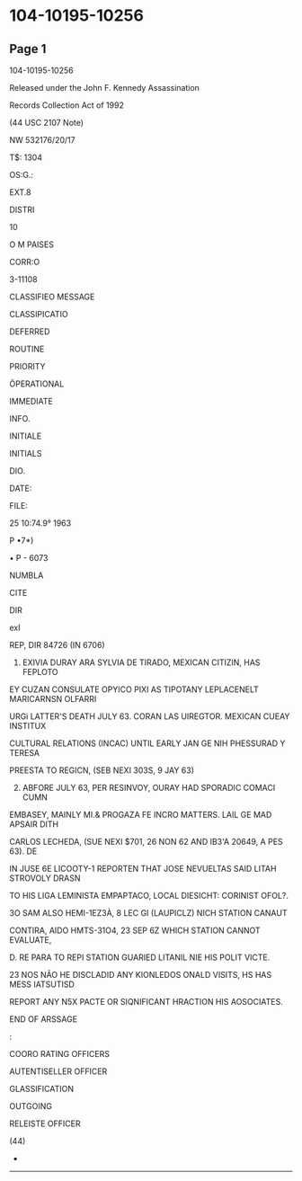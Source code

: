 # 104-10195-10256

## Page 1

104-10195-10256

Released under the John F. Kennedy Assassination

Records Collection Act of 1992

(44 USC 2107 Note)

NW 532176/20/17

T$: 1304

OS:G.:

EXT.8

DISTRI

10

O M PAISES

CORR:O

3-11108

CLASSIFIEO MESSAGE

CLASSIPICATIO

DEFERRED

ROUTINE

PRIORITY

ÖPERATIONAL

IMMEDIATE

INFO.

INITIALE

INITIALS

DIO.

DATE:

FILE:

25 10:74.9° 1963

P •7*)

• P - 6073

NUMBLA

CITE

DIR

exI

REP, DIR 84726 (IN 6706)

1. EXIVIA DURAY ARA SYLVIA DE TIRADO, MEXICAN CITIZIN, HAS FEPLOTO

EY CUZAN CONSULATE OPYICO PIXI AS TIPOTANY LEPLACENELT MARICARNSN OLFARRI

URGi LATTER'S DEATH JULY 63. CORAN LAS UIREGTOR. MEXICAN CUEAY INSTITUX

CULTURAL RELATIONS (INCAC) UNTIL EARLY JAN GE NIH PHESSURAD Y TERESA

PREESTA TO REGICN, (SEB NEXI 303S, 9 JAY 63)

2. ABFORE JULY 63, PER RESINVOY, OURAY HAD SPORADIC COMACI CUMN

EMBASEY, MAINLY MI.& PROGAZA FE INCRO MATTERS. LAIL GE MAD APSAIR DITH

CARLOS LECHEDA, (SUE NEXI $701, 26 NON 62 AND IB3'A 20649, A PES 63). DE

IN JUSE 6E LICOOTY-1 REPORTEN THAT JOSE NEVUELTAS SAID LITAH STROVOLY DRASN

TO HIS LIGA LEMINISTA EMPAPTACO, LOCAL DIESICHT: CORINIST OFOL?.

3O SAM ALSO HEMI-1EZ3À, 8 LEC GI (LAUPICLZ) NICH STATION CANAUT

CONTIRA, AIDO HMTS-31O4, 23 SEP 6Z WHICH STATION CANNOT EVALUATE,

D. RE PARA TO REPI STATION GUARIED LITANIL NIE HIS POLIT VICTE.

23 NOS NÃO HE DISCLADID ANY KIONLEDOS ONALD VISITS, HS HAS MESS IATSUTISD

REPORT ANY N5X PACTE OR SIQNIFICANT HRACTION HIS AOSOCIATES.

END OF ARSSAGE

:

COORO RATING OFFICERS

AUTENTISELLER OFFICER

GLASSIFICATION

OUTGOING

RELEISTE OFFICER

(44)

-

---

